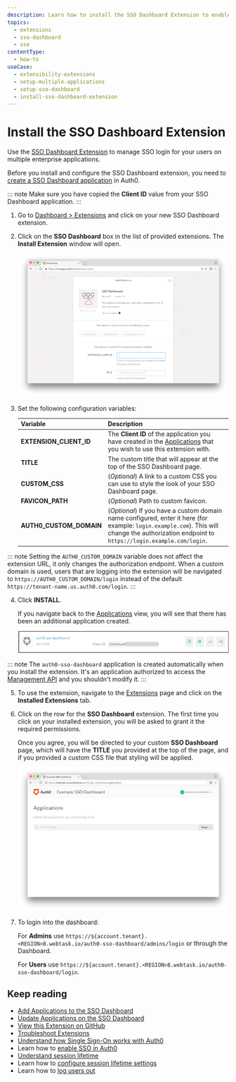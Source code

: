 ```yaml
---
description: Learn how to install the SSO Dashboard Extension to enable SSO login for your applications.  
topics:
  - extensions
  - sso-dashboard
  - sso
contentType:
  - how-to
useCase: 
  - extensibility-extensions
  - setup-multiple-applications
  - setup-sso-dashboard
  - install-sso-dashboard-extension
---
```


# Install the SSO Dashboard Extension

Use the [SSO Dashboard Extension](/extensions/sso-dashboard) to manage SSO login for your users on multiple enterprise applications. 

Before you install and configure the SSO Dashboard extension, you need to [create a SSO Dashboard application](/dashboard/guides/extensions/sso-dashboard-create-app) in Auth0. 

::: note
Make sure you have copied the **Client ID** value from your SSO Dashboard application. 
:::

1. Go to [Dashboard > Extensions](${manage_url}/#/extensions) and click on your new SSO Dashboard extension.

2. Click on the **SSO Dashboard** box in the list of provided extensions. The **Install Extension** window will open.

    ![Install SSO Dashboard Extension](/media/articles/extensions/sso-dashboard/install-extension.png)

3. Set the following configuration variables:

    | Variable | Description |
    | --- | --- |
    | **EXTENSION_CLIENT_ID** | The **Client ID** of the application you have created in the [Applications](${manage_url}/#/applications) that you wish to use this extension with. |
    | **TITLE** | The custom title that will appear at the top of the SSO Dashboard page. |
    | **CUSTOM_CSS** | (*Optional*) A link to a custom CSS you can use to style the look of your SSO Dashboard page. |
    | **FAVICON_PATH** | (*Optional*) Path to custom favicon. |
    | **AUTH0_CUSTOM_DOMAIN** | (*Optional*) If you have a custom domain name configured, enter it here (for example: `login.example.com`). This will change the authorization endpoint to `https://login.example.com/login`. |

::: note
Setting the `AUTH0_CUSTOM_DOMAIN` variable does not affect the extension URL, it only changes the authorization endpoint. When a custom domain is used, users that are logging into the extension will be navigated to `https://AUTH0_CUSTOM_DOMAIN/login` instead of the default `https://tenant-name.us.auth0.com/login`. 
:::

4. Click **INSTALL**.

    If you navigate back to the [Applications](${manage_url}/#/applications) view, you will see that there has been an additional application created.

    ![New created Application](/media/articles/extensions/sso-dashboard/new-client.png)

::: note
The `auth0-sso-dashboard` application is created automatically when you install the extension. It's an application authorized to access the [Management API](/api/management/v2) and you shouldn't modify it.
:::

5. To use the extension, navigate to the [Extensions](${manage_url}/#/extensions) page and click on the **Installed Extensions** tab.

6. Click on the row for the **SSO Dashboard** extension. The first time you click on your installed extension, you will be asked to grant it the required permissions.

    Once you agree, you will be directed to your custom **SSO Dashboard** page, which will have the **TITLE** you provided at the top of the page, and if you provided a custom CSS file that styling will be applied.

    ![Your Custom SSO Dashboard](/media/articles/extensions/sso-dashboard/dashboard.png)

7. To login into the dashboard:

    For **Admins** use `https://${account.tenant}.<REGION>8.webtask.io/auth0-sso-dashboard/admins/login` or through the Dashboard.

    For **Users** use `https://${account.tenant}.<REGION>8.webtask.io/auth0-sso-dashboard/login`.

## Keep reading

- [Add Applications to the SSO Dashboard](/dashboard/guides/extensions/sso-dashboard-add-apps)
- [Update Applications on the SSO Dashboard](/dashboard/guides/extensions/sso-dashboard-update-apps)
- [View this Extension on GitHub](https://github.com/auth0-extensions/auth0-sso-dashboard-extension)
- [Troubleshoot Extensions](/extensions/troubleshoot)
- [Understand how Single Sign-On works with Auth0](/sso/current/sso-auth0)
- Learn how to [enable SSO in Auth0](/dashboard/guides/tenants/enable-sso-tenant)
- [Understand session lifetime](/sessions/concepts/session-lifetime)
- Learn how to [configure session lifetime settings](/dashboard/guides/tenants/configure-session-lifetime-settings)
- Learn how to [log users out](/logout)

